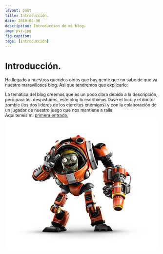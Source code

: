 ```yaml
---
layout: post
title: Introducción.
date: 2018-08-30
description: Introduccion de mi blog.
img: pvz.jpg
fig-caption: 
tags: [Introducción]
---
```


# Introducción.

Ha llegado a nuestros queridos oidos que hay gente que no sabe de que va nuestro maravillosos blog. Asi que tendremos que explicarlo:

La temática del blog creemos que es un poco clara debido a la descripción, pero para los despistados, este blog lo escribimos Dave el loco y el doctor zombie (los dos lideres de los ejercitos enemigos) y con la colaboración de un jugador de nuestro juego que nos mantiene a ralla.<br>
Aqui teneis mi [primera entrada.](https://elmejorjuegodelahistoria.github.io/primera-entrada/)
<img src="/assets/img/mech.png" width="960" alt="mech">
